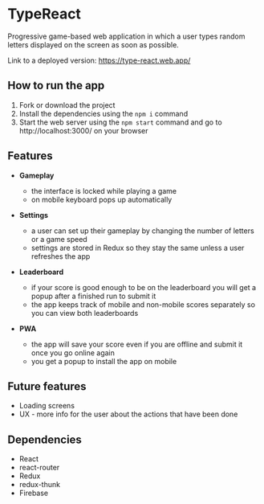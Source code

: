 # TypeReact
Progressive game-based web application in which a user types random letters displayed on the screen as soon as possible.

Link to a deployed version: https://type-react.web.app/

## How to run the app
1. Fork or download the project
2. Install the dependencies using the `npm i` command
3. Start the web server using the `npm start` command and go to http://localhost:3000/ on your browser

## Features
- **Gameplay**
  - the interface is locked while playing a game
  - on mobile keyboard pops up automatically
  
- **Settings**
  - a user can set up their gameplay by changing the number of letters or a game speed
  - settings are stored in Redux so they stay the same unless a user refreshes the app

- **Leaderboard**
  - if your score is good enough to be on the leaderboard you will get a popup after a finished run to submit it
  - the app keeps track of mobile and non-mobile scores separately so you can view both leaderboards
  
- **PWA**
  - the app will save your score even if you are offline and submit it once you go online again
  - you get a popup to install the app on mobile
  
## Future features
- Loading screens
- UX - more info for the user about the actions that have been done

## Dependencies
- React
- react-router
- Redux
- redux-thunk
- Firebase
